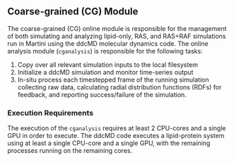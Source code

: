 ## Coarse-grained (CG) Module

The coarse-grained (CG) online module is responsible for the management of both
simulating and analyzing lipid-only, RAS, and RAS+RAF simulations run in
Martini using the ddcMD molecular dynamics code. The online analysis module
(`cganalysis`) is responsible for the following tasks:

1. Copy over all relevant simulation inputs to the local filesystem
2. Initialize a ddcMD simulation and monitor time-series output
3. In-situ process each timestepped frame of the running simulation collecting
raw data, calculating radial distribution functions (RDFs) for feedback, and
reporting success/failure of the simulation.

### Execution Requirements

The execution of the `cganalysis` requires at least 2 CPU-cores and a single
GPU in order to execute. The ddcMD code executes a lipid-protein system using
at least a single CPU-core and a single GPU, with the remaining processes
running on the remaining cores.